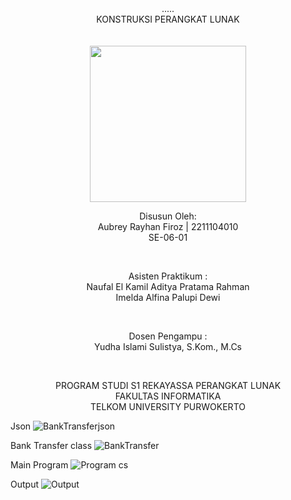 <div align="center">
..... <br>
KONSTRUKSI PERANGKAT LUNAK <br>
<br>
<!-- MODUL I <br> -->
<!-- JUDUL -->
 <br>

<img src="https://lac.telkomuniversity.ac.id/wp-content/uploads/2021/01/cropped-1200px-Telkom_University_Logo.svg-270x270.png" width="250px">

<br>

Disusun Oleh: <br>
Aubrey Rayhan Firoz | 2211104010<br>
SE-06-01 <br>

<br>

Asisten Praktikum : <br>
Naufal El Kamil Aditya Pratama Rahman <br>
Imelda Alfina Palupi Dewi <br>

<br>

Dosen Pengampu : <br>
Yudha Islami Sulistya, S.Kom., M.Cs <br>

<br>

PROGRAM STUDI S1 REKAYASSA PERANGKAT LUNAK <br>
FAKULTAS INFORMATIKA <br> 
TELKOM UNIVERSITY PURWOKERTO <br>

</div>

Json
![BankTransferjson](https://github.com/user-attachments/assets/668b9184-19e6-4bc9-8bbf-8cb8f2f55440)

Bank Transfer class
![BankTransfer](https://github.com/user-attachments/assets/690b3a1f-ec53-48fa-960a-f236f2449fc4)

Main Program
![Program cs](https://github.com/user-attachments/assets/1a415da1-bd68-4ef5-9ec3-720b35d4fce3)

Output
![Output](https://github.com/user-attachments/assets/ed595662-d729-43bf-b0e0-eca0a5e45757)



